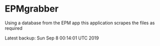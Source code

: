 # EPMgrabber
Using a database from the EPM app this application scrapes the files as required


Latest backup: Sun Sep 8 00:14:01 UTC 2019
